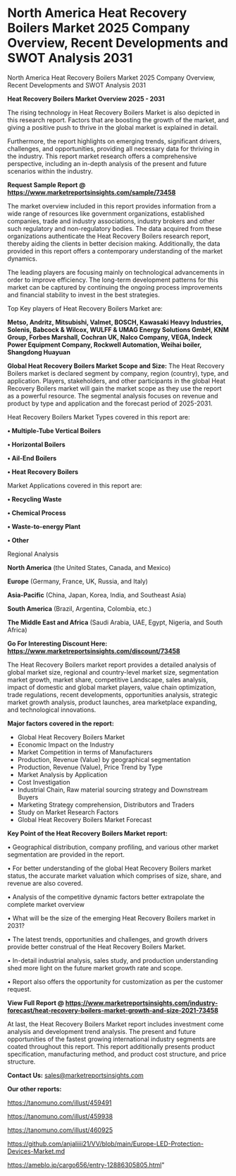 # North America Heat Recovery Boilers Market 2025 Company Overview, Recent Developments and SWOT Analysis 2031
North America Heat Recovery Boilers Market 2025 Company Overview, Recent Developments and SWOT Analysis 2031

<Strong> Heat Recovery Boilers Market Overview 2025 - 2031</strong>

The rising technology in Heat Recovery Boilers Market is also depicted in this research report. Factors that are boosting the growth of the market, and giving a positive push to thrive in the global market is explained in detail.

Furthermore, the report highlights on emerging trends, significant drivers, challenges, and opportunities, providing all necessary data for thriving in the industry. This report market research offers a comprehensive perspective, including an in-depth analysis of the present and future scenarios within the industry.

<strong>Request Sample Report @ <a href=https://www.marketreportsinsights.com/sample/73458>https://www.marketreportsinsights.com/sample/73458</a></strong>

The market overview included in this report provides information from a wide range of resources like government organizations, established companies, trade and industry associations, industry brokers and other such regulatory and non-regulatory bodies. The data acquired from these organizations authenticate the Heat Recovery Boilers research report, thereby aiding the clients in better decision making. Additionally, the data provided in this report offers a contemporary understanding of the market dynamics.

The leading players are focusing mainly on technological advancements in order to improve efficiency. The long-term development patterns for this market can be captured by continuing the ongoing process improvements and financial stability to invest in the best strategies.

Top Key players of Heat Recovery Boilers Market are:

<strong>Metso, Andritz, Mitsubishi, Valmet, BOSCH, Kawasaki Heavy Industries, Solenis, Babcock & Wilcox, WULFF & UMAG Energy Solutions GmbH, KNM Group, Forbes Marshall, Cochran UK, Nalco Company, VEGA, Indeck Power Equipment Company, Rockwell Automation, Weihai boiler, Shangdong Huayuan</strong>

<strong><b>Global Heat Recovery Boilers Market Scope and Size:</b></strong>
The Heat Recovery Boilers market is declared segment by company, region (country), type, and application. Players, stakeholders, and other participants in the global Heat Recovery Boilers market will gain the market scope as they use the report as a powerful resource. The segmental analysis focuses on revenue and product by type and application and the forecast period of 2025-2031.

Heat Recovery Boilers Market Types covered in this report are:

<strong>• Multiple-Tube Vertical Boilers

• Horizontal Boilers

• Ail-End Boilers

• Heat Recovery Boilers</strong>

Market Applications covered in this report are:

<strong>• Recycling Waste

• Chemical Process

• Waste-to-energy Plant

• Other</strong> 

Regional Analysis

<strong>North America</strong> (the United States, Canada, and Mexico)

<strong>Europe</strong> (Germany, France, UK, Russia, and Italy)

<strong>Asia-Pacific</strong> (China, Japan, Korea, India, and Southeast Asia)

<strong>South America</strong> (Brazil, Argentina, Colombia, etc.)

<strong>The Middle East and Africa</strong> (Saudi Arabia, UAE, Egypt, Nigeria, and South Africa)

<strong>Go For Interesting Discount Here: <a href=https://www.marketreportsinsights.com/discount/73458>https://www.marketreportsinsights.com/discount/73458</a></strong>

The Heat Recovery Boilers market report provides a detailed analysis of global market size, regional and country-level market size, segmentation market growth, market share, competitive Landscape, sales analysis, impact of domestic and global market players, value chain optimization, trade regulations, recent developments, opportunities analysis, strategic market growth analysis, product launches, area marketplace expanding, and technological innovations.

<strong><b>Major factors covered in the report:</b></strong>
<ul>
  <li>Global Heat Recovery Boilers Market </li>
  <li>Economic Impact on the Industry</li>
  <li>Market Competition in terms of Manufacturers</li>
  <li>Production, Revenue (Value) by geographical segmentation</li>
  <li>Production, Revenue (Value), Price Trend by Type</li>
  <li>Market Analysis by Application</li>
  <li>Cost Investigation</li>
  <li>Industrial Chain, Raw material sourcing strategy and Downstream Buyers</li>
  <li>Marketing Strategy comprehension, Distributors and Traders</li>
  <li>Study on Market Research Factors</li>
  <li>Global Heat Recovery Boilers Market Forecast</li>
</ul>

<strong><b>Key Point of the Heat Recovery Boilers Market report:</b></strong>

• Geographical distribution, company profiling, and various other market segmentation are provided in the report.

• For better understanding of the global Heat Recovery Boilers market status, the accurate market valuation which comprises of size, share, and revenue are also covered.

• Analysis of the competitive dynamic factors better extrapolate the complete market overview

• What will be the size of the emerging Heat Recovery Boilers market in 2031?

• The latest trends, opportunities and challenges, and growth drivers provide better construal of the Heat Recovery Boilers Market.

• In-detail industrial analysis, sales study, and production understanding shed more light on the future market growth rate and scope.

• Report also offers the opportunity for customization as per the customer request.

<strong><b>View Full Report @ <a href=https://www.marketreportsinsights.com/industry-forecast/heat-recovery-boilers-market-growth-and-size-2021-73458>https://www.marketreportsinsights.com/industry-forecast/heat-recovery-boilers-market-growth-and-size-2021-73458</a></b></strong>


At last, the Heat Recovery Boilers Market report includes investment come analysis and development trend analysis. The present and future opportunities of the fastest growing international industry segments are coated throughout this report. This report additionally presents product specification, manufacturing method, and product cost structure, and price structure.

<strong>Contact Us:</strong>
sales@marketreportsinsights.com

<strong>Our other reports:</strong>

<a href=https://tanomuno.com/illust/459491>https://tanomuno.com/illust/459491</a>

<a href=https://tanomuno.com/illust/459938>https://tanomuno.com/illust/459938</a>

<a href=https://tanomuno.com/illust/460925>https://tanomuno.com/illust/460925</a>

<a href=https://github.com/anjaliiii21/VV/blob/main/Europe-LED-Protection-Devices-Market.md>https://github.com/anjaliiii21/VV/blob/main/Europe-LED-Protection-Devices-Market.md</a>

<a href=https://ameblo.jp/cargo656/entry-12886305805.html>https://ameblo.jp/cargo656/entry-12886305805.html</a>"
